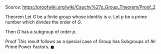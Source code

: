 # 

Source: https://proofwiki.org/wiki/Cauchy%27s_Group_Theorem/Proof_2

Theorem
Let $G$ be a finite group whose identity is $e$.
Let $p$ be a prime number which divides the order of $G$.

Then $G$ has a subgroup of order $p$.


Proof
This result follows as a special case of Group has Subgroups of All Prime Power Factors.
$\blacksquare$





